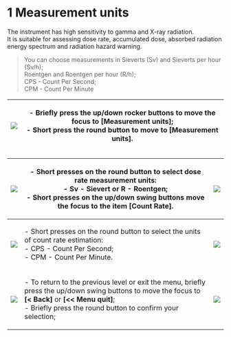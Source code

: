 # 1 Measurement units

The instrument has high sensitivity to gamma and X-ray radiation.\
It is suitable for assessing dose rate, accumulated dose, absorbed radiation energy spectrum and radiation hazard warning.

> You can choose measurements in Sieverts (Sv) and Sieverts per hour (Sv/h);\
> &#x20;Roentgen and Roentgen per hour (R/h); \
> CPS - Count Per Second; \
> CPM - Count Per Minute

| ![](<../../.gitbook/assets/settings\_modality\_Zv\_per\_h\_f (1).png>) | <p>- Briefly press the up/down rocker buttons to move the focus to <strong>[Measurement units]</strong>;<br>- Short press the round button to move to <strong>[Measurement units]</strong>.</p> |
| ---------------------------------------------------------------------- | ----------------------------------------------------------------------------------------------------------------------------------------------------------------------------------------------- |

| ![](<../../.gitbook/assets/settings\_units\_dose\_rate\_selected\_Zv\_f (1).png>) | <p>- Short presses on the round button to select dose rate measurement units:<br>- Sv - Sievert or R - Roentgen;<br>- Short presses on the up/down swing buttons move the focus to the item <strong>[Count Rate]</strong>.</p>                                      | ![](<../../.gitbook/assets/settings\_units\_dose\_rate\_selected\_R\_f (3).png>) |
| --------------------------------------------------------------------------------- | ------------------------------------------------------------------------------------------------------------------------------------------------------------------------------------------------------------------------------------------------------------------- | -------------------------------------------------------------------------------- |
| ![](../../.gitbook/assets/settings\_units\_count\_rate\_selected\_CPS\_f.png)     | <p>- Short presses on the round button to select the units of count rate estimation:<br>- CPS - Count Per Second;<br>- CPM - Count Per Minute.</p>                                                                                                                  | ![](../../.gitbook/assets/settings\_units\_count\_rate\_selected\_CPM\_f.png)    |
| ![](<../../.gitbook/assets/settings\_return\_selected\_f (1).png>)                | <p>- To return to the previous level or exit the menu, briefly press the up/down swing buttons to move the focus to <strong>[&#x3C; Back]</strong> or <strong>[&#x3C;&#x3C; Menu quit]</strong>;<br>- Briefly press the round button to confirm your selection;</p> | ![](../../.gitbook/assets/settings\_outofmenu\_selected\_f.png)                  |
